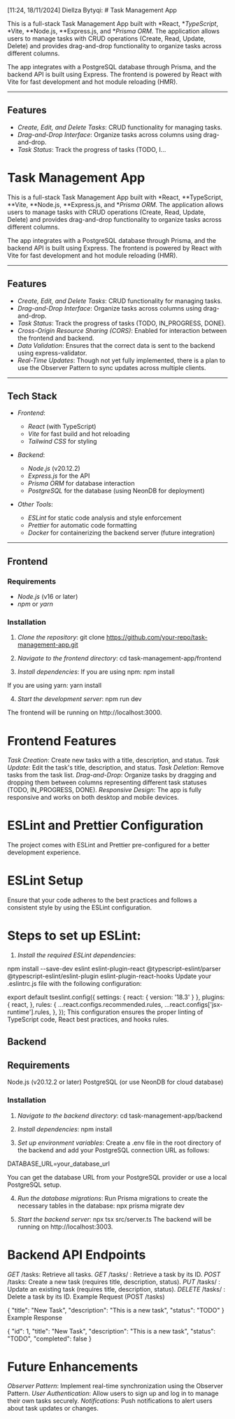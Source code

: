 [11:24, 18/11/2024] Diellza Bytyqi: # Task Management App

This is a full-stack Task Management App built with *React, **TypeScript*, 
*Vite, **Node.js, **Express.js, and **Prisma ORM*.
 The application allows users to manage tasks with CRUD operations 
 (Create, Read, Update, Delete) and provides drag-and-drop functionality
  to organize tasks across different columns.

The app integrates with a PostgreSQL database through Prisma, and the backend API 
is built using Express.
 The frontend is powered by React with Vite for fast development and hot module 
 reloading (HMR).

---

## Features

- *Create, Edit, and Delete Tasks*: CRUD functionality for managing tasks.
- *Drag-and-Drop Interface*: Organize tasks across columns using drag-and-drop.
- *Task Status*: Track the progress of tasks (TODO, I…
# Task Management App

This is a full-stack Task Management App built with *React, **TypeScript, **Vite, **Node.js, **Express.js, and **Prisma ORM*. The application allows users to manage tasks with CRUD operations (Create, Read, Update, Delete) and provides drag-and-drop functionality to organize tasks across different columns.

The app integrates with a PostgreSQL database through Prisma, and the backend API is built using Express. The frontend is powered by React with Vite for fast development and hot module reloading (HMR).

---

## Features

- *Create, Edit, and Delete Tasks*: CRUD functionality for managing tasks.
- *Drag-and-Drop Interface*: Organize tasks across columns using drag-and-drop.
- *Task Status*: Track the progress of tasks (TODO, IN_PROGRESS, DONE).
- *Cross-Origin Resource Sharing (CORS)*: Enabled for interaction between the frontend and backend.
- *Data Validation*: Ensures that the correct data is sent to the backend using express-validator.
- *Real-Time Updates*: Though not yet fully implemented, there is a plan to use the Observer Pattern to sync updates across multiple clients.

---

## Tech Stack

- *Frontend*:
  - *React* (with TypeScript)
  - *Vite* for fast build and hot reloading
  - *Tailwind CSS* for styling

- *Backend*:
  - *Node.js* (v20.12.2)
  - *Express.js* for the API
  - *Prisma ORM* for database interaction
  - *PostgreSQL* for the database (using NeonDB for deployment)

- *Other Tools*:
  - *ESLint* for static code analysis and style enforcement
  - *Prettier* for automatic code formatting
  - *Docker* for containerizing the backend server (future integration)

---

## Frontend

### Requirements

- *Node.js* (v16 or later)
- *npm* or *yarn*

### Installation

1. *Clone the repository*:
git clone https://github.com/your-repo/task-management-app.git

2. *Navigate to the frontend directory*:
cd task-management-app/frontend

3. *Install dependencies*:
If you are using npm:
npm install

If you are using yarn:
yarn install

4. *Start the development server*:
npm run dev

The frontend will be running on http://localhost:3000.

# Frontend Features
*Task Creation*: Create new tasks with a title, description, and status.
*Task Update*: Edit the task's title, description, and status.
*Task Deletion*: Remove tasks from the task list.
*Drag-and-Drop*: Organize tasks by dragging and dropping them between columns representing different task statuses (TODO, IN_PROGRESS, DONE).
*Responsive Design*: The app is fully responsive and works on both desktop and mobile devices.

# ESLint and Prettier Configuration
The project comes with ESLint and Prettier pre-configured for a better development experience.

# ESLint Setup
Ensure that your code adheres to the best practices and follows a consistent style by using the ESLint configuration.

# Steps to set up ESLint:

1. *Install the required ESLint dependencies*:

npm install --save-dev eslint eslint-plugin-react @typescript-eslint/parser @typescript-eslint/eslint-plugin eslint-plugin-react-hooks
Update your .eslintrc.js file with the following configuration:


export default tseslint.config({
  settings: { react: { version: '18.3' } },
  plugins: {
    react,
  },
  rules: {
    ...react.configs.recommended.rules,
    ...react.configs['jsx-runtime'].rules,
  },
});
This configuration ensures the proper linting of TypeScript code, React best practices, and hooks rules.

## Backend

## Requirements

Node.js (v20.12.2 or later)
PostgreSQL (or use NeonDB for cloud database)

### Installation
1. *Navigate to the backend directory*:
cd task-management-app/backend

2. *Install dependencies*:
npm install

3. *Set up environment variables*:
Create a .env file in the root directory of the backend and add your PostgreSQL connection URL as follows:

DATABASE_URL=your_database_url

You can get the database URL from your PostgreSQL provider or use a local PostgreSQL setup.

4. *Run the database migrations*:
Run Prisma migrations to create the necessary tables in the database:
npx prisma migrate dev

5. *Start the backend server*:
npx tsx src/server.ts
The backend will be running on http://localhost:3003.

# Backend API Endpoints
*GET* /tasks: Retrieve all tasks.
*GET* /tasks/
: Retrieve a task by its ID.
*POST* /tasks: Create a new task (requires title, description, status).
*PUT* /tasks/
: Update an existing task (requires title, description, status).
*DELETE* /tasks/
: Delete a task by its ID.
Example Request (POST /tasks)

{
  "title": "New Task",
  "description": "This is a new task",
  "status": "TODO"
}
Example Response

{
  "id": 1,
  "title": "New Task",
  "description": "This is a new task",
  "status": "TODO",
  "completed": false
}
# Future Enhancements
*Observer Pattern*: Implement real-time synchronization using the Observer Pattern.
*User Authentication*: Allow users to sign up and log in to manage their own tasks securely.
*Notifications*: Push notifications to alert users about task updates or changes.